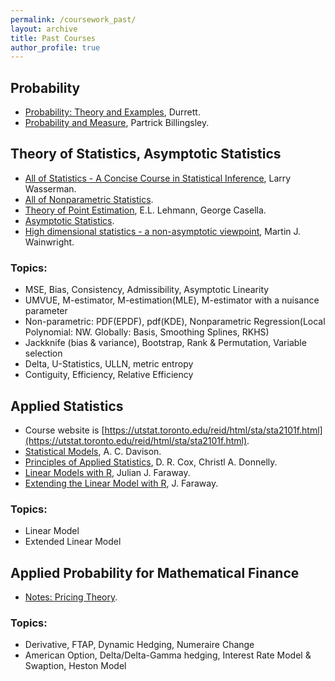 ```yaml
---
permalink: /coursework_past/
layout: archive
title: Past Courses
author_profile: true
---
```


## Probability
- [Probability: Theory and Examples](https://services.math.duke.edu/~rtd/PTE/PTE5_011119.pdf), Durrett.
- [Probability and Measure](https://book.douban.com/subject/1650731/), Partrick Billingsley.

## Theory of Statistics, Asymptotic Statistics
- [All of Statistics - A Concise Course in Statistical Inference](https://www.springer.com/gp/book/9780387402727), Larry Wasserman.
- [All of Nonparametric Statistics](https://link.springer.com/book/10.1007/0-387-30623-4).
- [Theory of Point Estimation](https://www.springer.com/gp/book/9780387985022), E.L. Lehmann, George Casella.
- [Asymptotic Statistics](https://www.cambridge.org/core/books/asymptotic-statistics/A3C7DAD3F7E66A1FA60E9C8FE132EE1D).
- [High dimensional statistics - a non-asymptotic viewpoint](https://b-ok.cc/book/3709600/589a72), Martin J. Wainwright.

### Topics:
- MSE, Bias, Consistency, Admissibility, Asymptotic Linearity
- UMVUE, M-estimator, M-estimation(MLE), M-estimator with a nuisance parameter
- Non-parametric: PDF(EPDF), pdf(KDE), Nonparametric Regression(Local Polynomial: NW. Globally: Basis, Smoothing Splines, RKHS)
- Jackknife (bias & variance), Bootstrap, Rank & Permutation, Variable selection
- Delta, U-Statistics, ULLN, metric entropy
- Contiguity, Efficiency, Relative Efficiency

## Applied Statistics
- Course website is [https://utstat.toronto.edu/reid/html/sta/sta2101f.html](https://utstat.toronto.edu/reid/html/sta/sta2101f.html).
- [Statistical Models](https://b-ok.cc/book/1209087/93f989), A. C. Davison.
- [Principles of Applied Statistics](https://b-ok.cc/book/1203616/839efa), D. R. Cox, Christl A. Donnelly.
- [Linear Models with R](https://julianfaraway.github.io/faraway/LMR/), Julian J. Faraway.
- [Extending the Linear Model with R](https://julianfaraway.github.io/faraway/ELM/), J. Faraway.

### Topics:
- Linear Model
- Extended Linear Model

## Applied Probability for Mathematical Finance
- [Notes: Pricing Theory](/PricingTheoryNotes/).

### Topics:
- Derivative, FTAP, Dynamic Hedging, Numeraire Change
- American Option, Delta/Delta-Gamma hedging, Interest Rate Model & Swaption, Heston Model
